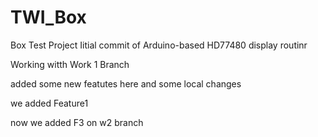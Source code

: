 # TWI_Box
Box Test Project
Iitial commit of Arduino-based HD77480 display routinr 

Working witth Work 1 Branch

added some new featutes here 
and some local changes

we added Feature1

now we added F3 on w2 branch

